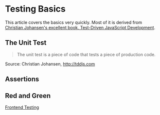 # Testing Basics
This article covers the basics very quickly. Most of it is derived from [Christian Johansen's excellent book, Test-Driven JavaScript Development](http://tddjs.com).

## The Unit Test
>The unit test is a piece of code that tests a piece of production code.

Source: Christian Johansen, http://tddjs.com

## Assertions


## Red and Green




[Frontend Testing](frontend-testing.md)

